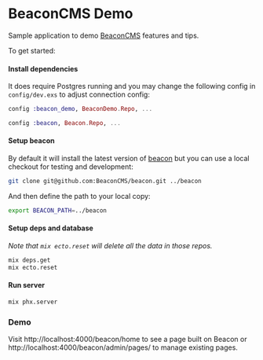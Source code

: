 # BeaconCMS Demo

Sample application to demo [BeaconCMS](https://beaconcms.org/) features and tips.

To get started:

#### Install dependencies

It does require Postgres running and you may change the following
config in `config/dev.exs` to adjust connection config:


```elixir
config :beacon_demo, BeaconDemo.Repo, ...

config :beacon, Beacon.Repo, ...
```

#### Setup beacon

By default it will install the latest version of [beacon](https://github.com/BeaconCMS/beacon) but you can use a local checkout for testing and development:

```sh
git clone git@github.com:BeaconCMS/beacon.git ../beacon
```

And then define the path to your local copy:

```sh
export BEACON_PATH=../beacon
```

#### Setup deps and database

_Note that `mix ecto.reset` will delete all the data in those repos._

```sh
mix deps.get
mix ecto.reset
```

#### Run server

```sh
mix phx.server
```

### Demo

Visit http://localhost:4000/beacon/home to see a page built on Beacon or http://localhost:4000/beacon/admin/pages/ to manage existing pages.
